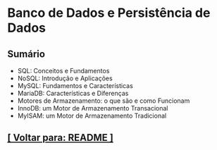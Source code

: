 # Banco de Dados e Persistência de Dados

## Sumário

- SQL: Conceitos e Fundamentos
- NoSQL: Introdução e Aplicações
- MySQL: Fundamentos e Características
- MariaDB: Características e Diferenças
- Motores de Armazenamento: o que são e como Funcionam
- InnoDB: um Motor de Armazenamento Transacional
- MyISAM: um Motor de Armazenamento Tradicional

## [[ Voltar para: README ]](../README.md#banco-dados-persistencia-dados)